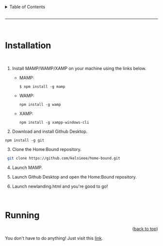 <a id="readme-top"></a>

<br>

<!-- table of contents -->
<details>
  <summary>Table of Contents</summary>
  <ol>
    <li><a href="#installation">How do I install Home:Bound?</a></li>
    <li><a href="#running">How do I run Home:Bound?</a></li>
  </ol>
</details>

<br>

<hr>

<br>

<a id="installation"></a>

# Installation

<br>

1. Install MAMP/WAMP/XAMP on your machine using the links below.
    * MAMP: 
      ```
      $ npm install -g mamp
      ```

    * WAMP: 
      ```
      npm install -g wamp
      ```

    * XAMP:
      ```
      npm install -g xampp-windows-cli
      ```

2. Download and install Github Desktop.
  ```
  npm install -g git
  ```

3. Clone the Home:Bound repository.
  ```sh
   git clone https://github.com/kelsieee/home-bound.git
   ```

4. Launch MAMP.

5. Launch Github Desktop and open the Home:Bound repository.

6. Launch newlanding.html and you're good to go!

<br>

<a id="running"></a>

# Running

<p align="right">(<a href="#readme-top">back to top</a>)</p>

You don't have to do anything! Just visit this <a href="https://home-bound.vercel.app/newlanding.html">link</a>.

<br><br>
